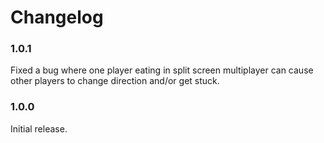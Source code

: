 # Changelog

### 1.0.1
Fixed a bug where one player eating in split screen multiplayer can cause other players to change direction and/or get stuck.

### 1.0.0
Initial release.
